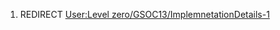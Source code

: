 1.  REDIRECT [User:Level
    zero/GSOC13/ImplemnetationDetails-1](User:Level_zero/GSOC13/ImplemnetationDetails-1 "wikilink")
